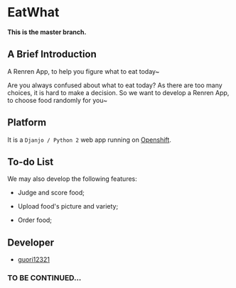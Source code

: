 EatWhat
=======
**This is the master branch.**

## A Brief Introduction
A Renren App, to help you figure what to eat today~

Are you always confused about what to eat today? As there are too many choices, it is hard to make a decision. So we want to develop a Renren App, to choose food randomly for you~

## Platform
It is a `Djanjo / Python 2` web app running on [Openshift](http://openshift.redhat.com).

## To-do List
We may also develop the following features:

* Judge and score food;

* Upload food's picture and variety;

* Order food;

## Developer
* [guori12321](https://github.com/guori12321)


### TO BE CONTINUED...
